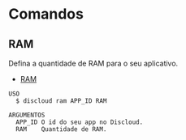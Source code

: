 # Comandos

## RAM

Defina a quantidade de RAM para o seu aplicativo.

- [RAM](#ram)

```sh-session
USO
  $ discloud ram APP_ID RAM

ARGUMENTOS
  APP_ID O id do seu app no ​​Discloud.
  RAM    Quantidade de RAM.
```
